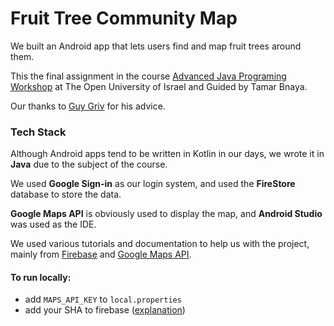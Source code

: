 # Fruit Tree Community Map

We built an Android app that lets users find and map fruit trees around them.

This the final assignment in the course [Advanced Java Programing Workshop](https://www.openu.ac.il/courses/20503.htm) at The Open University of Israel and Guided by Tamar Bnaya.

Our thanks to [Guy Griv](https://www.linkedin.com/in/guy-griv-a1076289/) for his advice.


### Tech Stack

Although Android apps tend to be written in Kotlin in our days, we wrote it in **Java** due to the subject of the course.

We used **Google Sign-in** as our login system, and used the **FireStore** database to store the data.

**Google Maps API** is obviously used to display the map, and **Android Studio** was used as the IDE.

We used various tutorials and documentation to help us with the project, mainly from [Firebase](https://firebase.google.com/docs/android/setup) and [Google Maps API](https://developers.google.com/maps/documentation/android-sdk/start).


#### To run locally:

- add `MAPS_API_KEY` to `local.properties`
- add your SHA to firebase ([explanation](https://stackoverflow.com/questions/67460387/how-to-get-sha1-code-in-new-version-of-android-studio-4-2))
